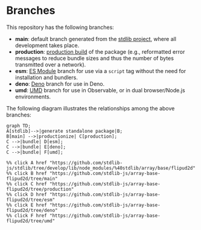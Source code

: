 <!--

@license Apache-2.0

Copyright (c) 2022 The Stdlib Authors.

Licensed under the Apache License, Version 2.0 (the "License");
you may not use this file except in compliance with the License.
You may obtain a copy of the License at

    http://www.apache.org/licenses/LICENSE-2.0

Unless required by applicable law or agreed to in writing, software
distributed under the License is distributed on an "AS IS" BASIS,
WITHOUT WARRANTIES OR CONDITIONS OF ANY KIND, either express or implied.
See the License for the specific language governing permissions and
limitations under the License.

-->

# Branches

This repository has the following branches:

-   **main**: default branch generated from the [stdlib project][stdlib-url], where all development takes place.
-   **production**: [production build][production-url] of the package (e.g., reformatted error messages to reduce bundle sizes and thus the number of bytes transmitted over a network).
-   **esm**: [ES Module][esm-url] branch for use via a `script` tag without the need for installation and bundlers.
-   **deno**: [Deno][deno-url] branch for use in Deno.
-   **umd**: [UMD][umd-url] branch for use in Observable, or in dual browser/Node.js environments.

The following diagram illustrates the relationships among the above branches:

```mermaid
graph TD;
A[stdlib]-->|generate standalone package|B;
B[main] -->|productionize| C[production];
C -->|bundle| D[esm];
C -->|bundle| E[deno];
C -->|bundle| F[umd];

%% click A href "https://github.com/stdlib-js/stdlib/tree/develop/lib/node_modules/%40stdlib/array/base/flipud2d"
%% click B href "https://github.com/stdlib-js/array-base-flipud2d/tree/main"
%% click C href "https://github.com/stdlib-js/array-base-flipud2d/tree/production"
%% click D href "https://github.com/stdlib-js/array-base-flipud2d/tree/esm"
%% click E href "https://github.com/stdlib-js/array-base-flipud2d/tree/deno"
%% click F href "https://github.com/stdlib-js/array-base-flipud2d/tree/umd"
```

[stdlib-url]: https://github.com/stdlib-js/stdlib/tree/develop/lib/node_modules/%40stdlib/array/base/flipud2d
[production-url]: https://github.com/stdlib-js/array-base-flipud2d/tree/production
[deno-url]: https://github.com/stdlib-js/array-base-flipud2d/tree/deno
[umd-url]: https://github.com/stdlib-js/array-base-flipud2d/tree/umd
[esm-url]: https://github.com/stdlib-js/array-base-flipud2d/tree/esm